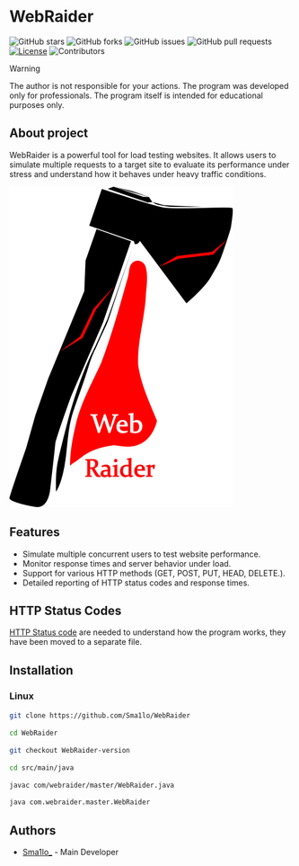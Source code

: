 # WebRaider

![GitHub stars](https://img.shields.io/github/stars/Sma1lo/WebRaider?style=flat-square&color=brightgreen)
![GitHub forks](https://img.shields.io/github/forks/Sma1lo/WebRaider?style=flat-square&color=brightgreen)
![GitHub issues](https://img.shields.io/github/issues/Sma1lo/WebRaider?style=flat-square&color=brightgreen)
![GitHub pull requests](https://img.shields.io/github/issues-pr/Sma1lo/WebRaider?style=flat-square&color=brightgreen)
  <a href="LICENSE"><img src="https://img.shields.io/badge/license-LICENSE?style=flat-square&color=brightgreen.svg" alt="License"/></a>
![Contributors](https://img.shields.io/github/contributors/Sma1lo/WebRaider?style=flat-square&color=brightgreen)

> [!WARNING]
> The author is not responsible for your actions. The program was developed only for professionals. The program itself is intended for educational purposes only.

## About project

 WebRaider is a powerful tool for load testing websites. It allows users to simulate multiple requests to a target site to evaluate its performance under stress and understand how it behaves under heavy traffic conditions.

<img src="WebRaider_logo.png">

## Features

- Simulate multiple concurrent users to test website performance.
- Monitor response times and server behavior under load.
- Support for various HTTP methods (GET, POST, PUT, HEAD, DELETE.).
- Detailed reporting of HTTP status codes and response times.

## HTTP Status Codes

 [HTTP Status code](https://github.com/Sma1lo/WebRaider/blob/main/HTTP_STATUS_CODES.md) are needed to understand how the program works, they have been moved to a separate file.

## Installation

### Linux

```bash
git clone https://github.com/Sma1lo/WebRaider
```

```bash
cd WebRaider
```

```bash
git checkout WebRaider-version
```

```bash
cd src/main/java
```

```bash
javac com/webraider/master/WebRaider.java
```

```bash
java com.webraider.master.WebRaider
```

## Authors

- [Sma1lo_](https://github.com/Sma1lo) - Main Developer